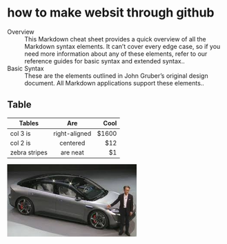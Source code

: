 # how to make websit through github

<dl>
  <dt>Overview</dt>
  <dd>This Markdown cheat sheet provides a quick overview of all the Markdown syntax elements. It can’t cover every edge case, so if you need more information about any of these elements, refer to our reference guides for basic syntax and extended syntax..</dd>

  <dt>Basic Syntax</dt>
  <dd>These are the elements outlined in John Gruber’s original design document. All Markdown applications support these elements..</dd>
</dl>

## Table

| Tables        | Are           | Cool  |
| ------------- |:-------------:| -----:|
| col 3 is      | right-aligned | $1600 |
| col 2 is      | centered      |   $12 |
| zebra stripes | are neat      |    $1 |

![carimage](c.jpg)
 
